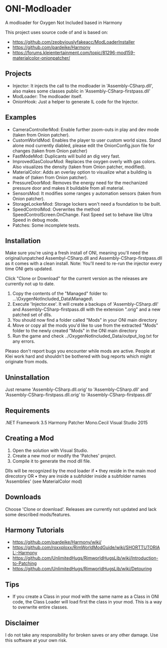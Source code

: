 # ONI-Modloader
A modloader for Oxygen Not Included based in Harmony

This project uses source code of and is based on:
* https://github.com/zeobviouslyfakeacc/ModLoaderInstaller
* https://github.com/pardeike/Harmony
* https://forums.kleientertainment.com/topic/81296-mod159-materialcolor-onionpatcher/


Projects
--------
* Injector: It injects the call to the modloader in 'Assembly-CSharp.dll', also makes some classes public in 'Assembly-CSharp-firstpass.dll'
* ModLoader: The modloader itself.
* OnionHook: Just a helper to generate IL code for the Injector.


Examples
--------
* CameraControllerMod: Enable further zoom-outs in play and dev mode (taken from Onion patcher).
* CustomWorldMod: Enables the player to user custom world sizes. Stand alone mod currently diabled, please edit the OnionConfig.json file for changes (taken from Onion patcher)
* FastModeMod: Duplicants will build an dig very fast.
* ImprovedGasColourMod: Replaces the oxygen overly with gas colors. Also visualizes the density (taken from Onion patcher, modified).
* MaterialColor: Adds an overlay option to visualize what a building is made of (taken from Onion patcher).
* PressureDoorMod: Removes the energy need for the mechanized pressure door and makes it buildable from all material.
* SensorsMod: It modifies some ranges y automation sensors (taken from Onion patcher).
* StorageLockerMod: Storage lockers won't need a foundation to be built.
* SpeedControlMod: Overwrites the method SpeedControlScreen.OnChange. Fast Speed set to behave like Ultra Speed in debug mode.
* Patches: Some incomplete tests.


Installation
------------
Make sure you're using a fresh install of ONI, meaning you'll need the original/unpatched Assembyl-CSharp.dll and Assembly-CSharp-firstpass.dll as it comes with a clean install.
Note: You'll need to re-run the injector every time ONI gets updated.

Click "Clone or Download" for the current version as the releases are currently not up to date.

1. Copy the contents of the "Managed" folder to: ...\OxygenNotIncluded_Data\Managed\
2. Execute 'Injector.exe'. It will create a backups of 'Assembly-CSharp.dll' and Assembly-CSharp-firstpass.dll with the extension ".orig"  and a new patched set of dlls.
3. You should now find a folder called "Mods" in your ONI main directory
4. Move or copy all the mods you'd like to use from the extracted "Mods" folder to the newly created "Mods" in the ONI main directory
5. Run the game and check ../OxygenNotIncluded_Data/output_log.txt for any errors.

Pleaso don't report bugs you encounter while mods are active. People at Klei work hard and shouldn't be bothered with bug reports which might originate from mods.

Uninstallation
--------------
Just rename 'Assembly-CSharp.dll.orig' to 'Assembly-CSharp.dll' and 'Assembly-CSharp-firstpass.dll.orig' to 'Assembly-CSharp-firstpass.dll'


Requirements
------------
.NET Framework 3.5
Harmony Patcher
Mono.Cecil
Visual Studio 2015


Creating a Mod
--------------
1. Open the solution with Visual Studio.
2. Create a new mod or modify the 'Patches' project.
3. Compile it to generate the mod dll file.

Dlls will be recognized by the mod loader if 
• they reside in the main mod direcotory 
OR
• they are inside a subfolder inside a subfolder names 'Assemblies' (see MaterialColor mod)


Downloads
---------
Choose 'Clone or download'. Releases are currently not updated and lack some described mods/features.


Harmony Tutorials
-----------------
* https://github.com/pardeike/Harmony/wiki/
* https://github.com/roxxploxx/RimWorldModGuide/wiki/SHORTTUTORIAL:-Harmony
* https://github.com/UnlimitedHugs/RimworldHugsLib/wiki/Introduction-to-Patching
* https://github.com/UnlimitedHugs/RimworldHugsLib/wiki/Detouring


Tips
----
* If you create a Class in your mod with the same name as a Class in ONI code, the Class Loader will load first the class in your mod. This is a way to overwrite entire classes.


Disclaimer
----------
I do not take any responsibility for broken saves or any other damage. Use this software at your own risk.
